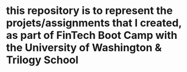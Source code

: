 # this repository is to represent the projets/assignments that I created, as part of FinTech Boot Camp with the University of Washington & Trilogy School

